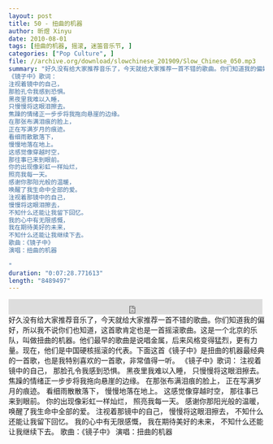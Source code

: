 ```yaml
---
layout: post
title: 50 - 扭曲的机器
author: 昕煜 Xinyu
date: 2010-08-01
tags: [扭曲的机器, 摇滚, 迷笛音乐节, ]
categories: ["Pop Culture", ]
file: //archive.org/download/slowchinese_201909/Slow_Chinese_050.mp3
summary: "好久没有给大家推荐音乐了，今天就给大家推荐一首不错的歌曲。你们知道我的偏好，所以我不说你们也知道，这首歌肯定也是一首摇滚歌曲。这是一个北京的乐队，叫做扭曲的机器。他们最早的歌曲是说唱金属，后来风格变得猛烈，更有力量。现在，他们是中国硬核摇滚的代表。下面这首《镜子中》是扭曲的机器最经典的一首歌，也是我特别喜欢的一首歌，非常值得一听。
《镜子中》歌词：
注视着镜中的自己，
那脸孔令我感到恐惧。
黑夜里我难以入睡，
只慢慢将这眼泪擦去。
焦躁的情绪正一步步将我拖向悬崖的边缘。
在那张布满泪痕的脸上，
正在写满岁月的痕迹。
看细雨散散落下，
慢慢地落在地上。
这感觉像穿越时空，
那往事已来到眼前。
你的出现像彩虹一样灿烂，
照亮我每一天。
感谢你那阳光般的温暖，
唤醒了我生命中全部的爱。
注视着那镜中的自己，
慢慢将这眼泪擦去，
不知什么还能让我留下回忆。
我的心中有无限感慨，
我在期待美好的未来，
不知什么还能让我继续下去。
歌曲：《镜子中》
演唱：扭曲的机器
 
"
duration: "0:07:28.771613"
length: "8489497"
---
```


<iframe src="https://archive.org/embed/slowchinese_201909/Slow_Chinese_050.mp3" width="500" height="30" frameborder="0" webkitallowfullscreen="true" mozallowfullscreen="true" allowfullscreen></iframe>
好久没有给大家推荐音乐了，今天就给大家推荐一首不错的歌曲。你们知道我的偏好，所以我不说你们也知道，这首歌肯定也是一首摇滚歌曲。这是一个北京的乐队，叫做扭曲的机器。他们最早的歌曲是说唱金属，后来风格变得猛烈，更有力量。现在，他们是中国硬核摇滚的代表。下面这首《镜子中》是扭曲的机器最经典的一首歌，也是我特别喜欢的一首歌，非常值得一听。
《镜子中》歌词：
注视着镜中的自己，
那脸孔令我感到恐惧。
黑夜里我难以入睡，
只慢慢将这眼泪擦去。
焦躁的情绪正一步步将我拖向悬崖的边缘。
在那张布满泪痕的脸上，
正在写满岁月的痕迹。
看细雨散散落下，
慢慢地落在地上。
这感觉像穿越时空，
那往事已来到眼前。
你的出现像彩虹一样灿烂，
照亮我每一天。
感谢你那阳光般的温暖，
唤醒了我生命中全部的爱。
注视着那镜中的自己，
慢慢将这眼泪擦去，
不知什么还能让我留下回忆。
我的心中有无限感慨，
我在期待美好的未来，
不知什么还能让我继续下去。
歌曲：《镜子中》
演唱：扭曲的机器
 
